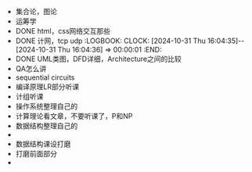 - 集合论，图论
- 运筹学
- DONE html，css网络交互那些
- DONE 计网，tcp udp
  :LOGBOOK:
  CLOCK: [2024-10-31 Thu 16:04:35]--[2024-10-31 Thu 16:04:36] =>  00:00:01
  :END:
- DONE UML类图，DFD详细，Architecture之间的比较
- QA怎么讲
- sequential circuits
- 编译原理LR部分听课
- 计组听课
- 操作系统整理自己的
- 计算理论看文章，不要听课了，P和NP
- 数据结构整理自己的
-
- 数据结构课设打磨
- 打磨前面部分
-